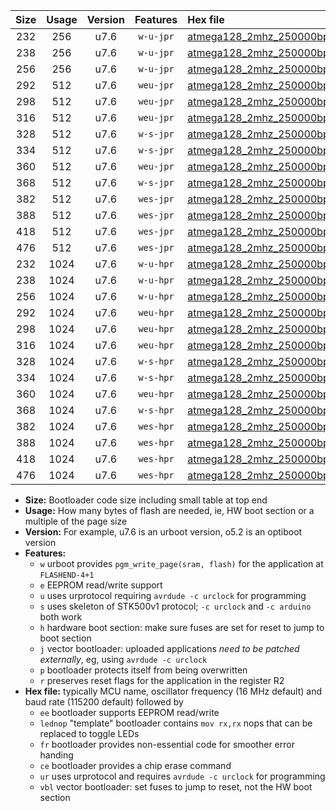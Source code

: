 |Size|Usage|Version|Features|Hex file|
|:-:|:-:|:-:|:-:|:--|
|232|256|u7.6|`w-u-jpr`|[atmega128_2mhz_250000bps_ur_vbl.hex](https://raw.githubusercontent.com/stefanrueger/urboot/main/bootloaders/atmega128/fcpu_2mhz/250000_bps/atmega128_2mhz_250000bps_ur_vbl.hex)|
|238|256|u7.6|`w-u-jpr`|[atmega128_2mhz_250000bps_lednop_ur_vbl.hex](https://raw.githubusercontent.com/stefanrueger/urboot/main/bootloaders/atmega128/fcpu_2mhz/250000_bps/atmega128_2mhz_250000bps_lednop_ur_vbl.hex)|
|256|256|u7.6|`w-u-jpr`|[atmega128_2mhz_250000bps_lednop_fr_ur_vbl.hex](https://raw.githubusercontent.com/stefanrueger/urboot/main/bootloaders/atmega128/fcpu_2mhz/250000_bps/atmega128_2mhz_250000bps_lednop_fr_ur_vbl.hex)|
|292|512|u7.6|`weu-jpr`|[atmega128_2mhz_250000bps_ee_ur_vbl.hex](https://raw.githubusercontent.com/stefanrueger/urboot/main/bootloaders/atmega128/fcpu_2mhz/250000_bps/atmega128_2mhz_250000bps_ee_ur_vbl.hex)|
|298|512|u7.6|`weu-jpr`|[atmega128_2mhz_250000bps_ee_lednop_ur_vbl.hex](https://raw.githubusercontent.com/stefanrueger/urboot/main/bootloaders/atmega128/fcpu_2mhz/250000_bps/atmega128_2mhz_250000bps_ee_lednop_ur_vbl.hex)|
|316|512|u7.6|`weu-jpr`|[atmega128_2mhz_250000bps_ee_lednop_fr_ur_vbl.hex](https://raw.githubusercontent.com/stefanrueger/urboot/main/bootloaders/atmega128/fcpu_2mhz/250000_bps/atmega128_2mhz_250000bps_ee_lednop_fr_ur_vbl.hex)|
|328|512|u7.6|`w-s-jpr`|[atmega128_2mhz_250000bps_vbl.hex](https://raw.githubusercontent.com/stefanrueger/urboot/main/bootloaders/atmega128/fcpu_2mhz/250000_bps/atmega128_2mhz_250000bps_vbl.hex)|
|334|512|u7.6|`w-s-jpr`|[atmega128_2mhz_250000bps_lednop_vbl.hex](https://raw.githubusercontent.com/stefanrueger/urboot/main/bootloaders/atmega128/fcpu_2mhz/250000_bps/atmega128_2mhz_250000bps_lednop_vbl.hex)|
|360|512|u7.6|`weu-jpr`|[atmega128_2mhz_250000bps_ee_lednop_fr_ce_ur_vbl.hex](https://raw.githubusercontent.com/stefanrueger/urboot/main/bootloaders/atmega128/fcpu_2mhz/250000_bps/atmega128_2mhz_250000bps_ee_lednop_fr_ce_ur_vbl.hex)|
|368|512|u7.6|`w-s-jpr`|[atmega128_2mhz_250000bps_lednop_fr_vbl.hex](https://raw.githubusercontent.com/stefanrueger/urboot/main/bootloaders/atmega128/fcpu_2mhz/250000_bps/atmega128_2mhz_250000bps_lednop_fr_vbl.hex)|
|382|512|u7.6|`wes-jpr`|[atmega128_2mhz_250000bps_ee_vbl.hex](https://raw.githubusercontent.com/stefanrueger/urboot/main/bootloaders/atmega128/fcpu_2mhz/250000_bps/atmega128_2mhz_250000bps_ee_vbl.hex)|
|388|512|u7.6|`wes-jpr`|[atmega128_2mhz_250000bps_ee_lednop_vbl.hex](https://raw.githubusercontent.com/stefanrueger/urboot/main/bootloaders/atmega128/fcpu_2mhz/250000_bps/atmega128_2mhz_250000bps_ee_lednop_vbl.hex)|
|418|512|u7.6|`wes-jpr`|[atmega128_2mhz_250000bps_ee_lednop_fr_vbl.hex](https://raw.githubusercontent.com/stefanrueger/urboot/main/bootloaders/atmega128/fcpu_2mhz/250000_bps/atmega128_2mhz_250000bps_ee_lednop_fr_vbl.hex)|
|476|512|u7.6|`wes-jpr`|[atmega128_2mhz_250000bps_ee_lednop_fr_ce_vbl.hex](https://raw.githubusercontent.com/stefanrueger/urboot/main/bootloaders/atmega128/fcpu_2mhz/250000_bps/atmega128_2mhz_250000bps_ee_lednop_fr_ce_vbl.hex)|
|232|1024|u7.6|`w-u-hpr`|[atmega128_2mhz_250000bps_ur.hex](https://raw.githubusercontent.com/stefanrueger/urboot/main/bootloaders/atmega128/fcpu_2mhz/250000_bps/atmega128_2mhz_250000bps_ur.hex)|
|238|1024|u7.6|`w-u-hpr`|[atmega128_2mhz_250000bps_lednop_ur.hex](https://raw.githubusercontent.com/stefanrueger/urboot/main/bootloaders/atmega128/fcpu_2mhz/250000_bps/atmega128_2mhz_250000bps_lednop_ur.hex)|
|256|1024|u7.6|`w-u-hpr`|[atmega128_2mhz_250000bps_lednop_fr_ur.hex](https://raw.githubusercontent.com/stefanrueger/urboot/main/bootloaders/atmega128/fcpu_2mhz/250000_bps/atmega128_2mhz_250000bps_lednop_fr_ur.hex)|
|292|1024|u7.6|`weu-hpr`|[atmega128_2mhz_250000bps_ee_ur.hex](https://raw.githubusercontent.com/stefanrueger/urboot/main/bootloaders/atmega128/fcpu_2mhz/250000_bps/atmega128_2mhz_250000bps_ee_ur.hex)|
|298|1024|u7.6|`weu-hpr`|[atmega128_2mhz_250000bps_ee_lednop_ur.hex](https://raw.githubusercontent.com/stefanrueger/urboot/main/bootloaders/atmega128/fcpu_2mhz/250000_bps/atmega128_2mhz_250000bps_ee_lednop_ur.hex)|
|316|1024|u7.6|`weu-hpr`|[atmega128_2mhz_250000bps_ee_lednop_fr_ur.hex](https://raw.githubusercontent.com/stefanrueger/urboot/main/bootloaders/atmega128/fcpu_2mhz/250000_bps/atmega128_2mhz_250000bps_ee_lednop_fr_ur.hex)|
|328|1024|u7.6|`w-s-hpr`|[atmega128_2mhz_250000bps.hex](https://raw.githubusercontent.com/stefanrueger/urboot/main/bootloaders/atmega128/fcpu_2mhz/250000_bps/atmega128_2mhz_250000bps.hex)|
|334|1024|u7.6|`w-s-hpr`|[atmega128_2mhz_250000bps_lednop.hex](https://raw.githubusercontent.com/stefanrueger/urboot/main/bootloaders/atmega128/fcpu_2mhz/250000_bps/atmega128_2mhz_250000bps_lednop.hex)|
|360|1024|u7.6|`weu-hpr`|[atmega128_2mhz_250000bps_ee_lednop_fr_ce_ur.hex](https://raw.githubusercontent.com/stefanrueger/urboot/main/bootloaders/atmega128/fcpu_2mhz/250000_bps/atmega128_2mhz_250000bps_ee_lednop_fr_ce_ur.hex)|
|368|1024|u7.6|`w-s-hpr`|[atmega128_2mhz_250000bps_lednop_fr.hex](https://raw.githubusercontent.com/stefanrueger/urboot/main/bootloaders/atmega128/fcpu_2mhz/250000_bps/atmega128_2mhz_250000bps_lednop_fr.hex)|
|382|1024|u7.6|`wes-hpr`|[atmega128_2mhz_250000bps_ee.hex](https://raw.githubusercontent.com/stefanrueger/urboot/main/bootloaders/atmega128/fcpu_2mhz/250000_bps/atmega128_2mhz_250000bps_ee.hex)|
|388|1024|u7.6|`wes-hpr`|[atmega128_2mhz_250000bps_ee_lednop.hex](https://raw.githubusercontent.com/stefanrueger/urboot/main/bootloaders/atmega128/fcpu_2mhz/250000_bps/atmega128_2mhz_250000bps_ee_lednop.hex)|
|418|1024|u7.6|`wes-hpr`|[atmega128_2mhz_250000bps_ee_lednop_fr.hex](https://raw.githubusercontent.com/stefanrueger/urboot/main/bootloaders/atmega128/fcpu_2mhz/250000_bps/atmega128_2mhz_250000bps_ee_lednop_fr.hex)|
|476|1024|u7.6|`wes-hpr`|[atmega128_2mhz_250000bps_ee_lednop_fr_ce.hex](https://raw.githubusercontent.com/stefanrueger/urboot/main/bootloaders/atmega128/fcpu_2mhz/250000_bps/atmega128_2mhz_250000bps_ee_lednop_fr_ce.hex)|

- **Size:** Bootloader code size including small table at top end
- **Usage:** How many bytes of flash are needed, ie, HW boot section or a multiple of the page size
- **Version:** For example, u7.6 is an urboot version, o5.2 is an optiboot version
- **Features:**
  + `w` urboot provides `pgm_write_page(sram, flash)` for the application at `FLASHEND-4+1`
  + `e` EEPROM read/write support
  + `u` uses urprotocol requiring `avrdude -c urclock` for programming
  + `s` uses skeleton of STK500v1 protocol; `-c urclock` and `-c arduino` both work
  + `h` hardware boot section: make sure fuses are set for reset to jump to boot section
  + `j` vector bootloader: uploaded applications *need to be patched externally*, eg, using `avrdude -c urclock`
  + `p` bootloader protects itself from being overwritten
  + `r` preserves reset flags for the application in the register R2
- **Hex file:** typically MCU name, oscillator frequency (16 MHz default) and baud rate (115200 default) followed by
  + `ee` bootloader supports EEPROM read/write
  + `lednop` "template" bootloader contains `mov rx,rx` nops that can be replaced to toggle LEDs
  + `fr` bootloader provides non-essential code for smoother error handing
  + `ce` bootloader provides a chip erase command
  + `ur` uses urprotocol and requires `avrdude -c urclock` for programming
  + `vbl` vector bootloader: set fuses to jump to reset, not the HW boot section
